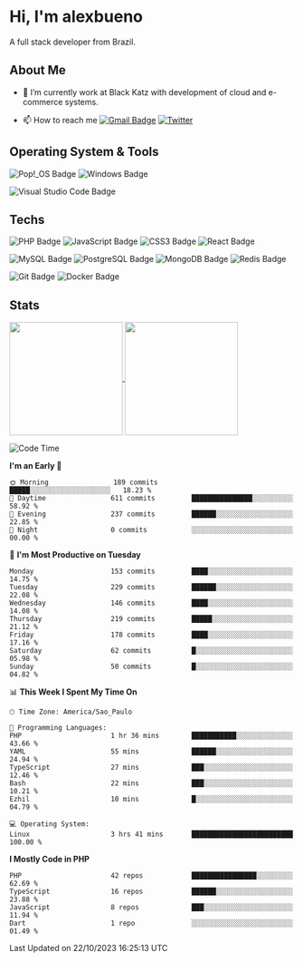 # Hi, I'm alexbueno

A full stack developer from Brazil.

## About Me

- 🌱 I’m currently work at Black Katz with development of cloud and e-commerce systems.

- 📫 How to reach me [![Gmail Badge](https://img.shields.io/badge/-gmail-c14438?style=for-the-badge&logo=Gmail&logoColor=ffffff)](mailto:alexsandrofbueno@gmail.com) [![Twitter](https://img.shields.io/badge/twitter-1DA1F2.svg?style=for-the-badge&logo=twitter&logoColor=ffffff)](https://twitter.com/Alex_Bueno_7)

## Operating System & Tools

![Pop!_OS Badge](https://img.shields.io/badge/Pop!__OS-48B9C7?logo=popos&logoColor=fff&style=flat)
![Windows Badge](https://img.shields.io/badge/Windows-0078D6?logo=windows&logoColor=fff&style=flat)

![Visual Studio Code Badge](https://img.shields.io/badge/Visual%20Studio%20Code-007ACC?logo=visualstudiocode&logoColor=fff&style=flat)

## Techs

![PHP Badge](https://img.shields.io/badge/PHP-777BB4?logo=php&logoColor=fff&style=flat)
![JavaScript Badge](https://img.shields.io/badge/JavaScript-F7DF1E?logo=javascript&logoColor=000&style=flat)
![CSS3 Badge](https://img.shields.io/badge/CSS3-1572B6?logo=css3&logoColor=fff&style=flat)
![React Badge](https://img.shields.io/badge/React-61DAFB?logo=react&logoColor=000&style=flat)

![MySQL Badge](https://img.shields.io/badge/MySQL-4479A1?logo=mysql&logoColor=fff&style=flat)
![PostgreSQL Badge](https://img.shields.io/badge/PostgreSQL-4169E1?logo=postgresql&logoColor=fff&style=flat)
![MongoDB Badge](https://img.shields.io/badge/MongoDB-47A248?logo=mongodb&logoColor=fff&style=flat)
![Redis Badge](https://img.shields.io/badge/Redis-DC382D?logo=redis&logoColor=fff&style=flat)

![Git Badge](https://img.shields.io/badge/Git-F05032?logo=git&logoColor=fff&style=flat)
![Docker Badge](https://img.shields.io/badge/Docker-2496ED?logo=docker&logoColor=fff&style=flat)


## Stats

<a href="https://github.com/anuraghazra/github-readme-stats">
  <img height=200 align="center" src="https://github-readme-stats.vercel.app/api?username=alexbueno7&theme=dark" />
</a>
<a href="https://github.com/anuraghazra/convoychat">
  <img height=200 align="center" src="https://github-readme-stats.vercel.app/api/top-langs?username=alexbueno7&layout=compact&langs_count=8&card_width=320&theme=dark" />
</a>

<!--START_SECTION:waka-->
![Code Time](http://img.shields.io/badge/Code%20Time-809%20hrs%2056%20mins-blue)

**I'm an Early 🐤** 

```text
🌞 Morning                189 commits         █████░░░░░░░░░░░░░░░░░░░░   18.23 % 
🌆 Daytime                611 commits         ███████████████░░░░░░░░░░   58.92 % 
🌃 Evening                237 commits         ██████░░░░░░░░░░░░░░░░░░░   22.85 % 
🌙 Night                  0 commits           ░░░░░░░░░░░░░░░░░░░░░░░░░   00.00 % 
```
📅 **I'm Most Productive on Tuesday** 

```text
Monday                   153 commits         ████░░░░░░░░░░░░░░░░░░░░░   14.75 % 
Tuesday                  229 commits         ██████░░░░░░░░░░░░░░░░░░░   22.08 % 
Wednesday                146 commits         ████░░░░░░░░░░░░░░░░░░░░░   14.08 % 
Thursday                 219 commits         █████░░░░░░░░░░░░░░░░░░░░   21.12 % 
Friday                   178 commits         ████░░░░░░░░░░░░░░░░░░░░░   17.16 % 
Saturday                 62 commits          █░░░░░░░░░░░░░░░░░░░░░░░░   05.98 % 
Sunday                   50 commits          █░░░░░░░░░░░░░░░░░░░░░░░░   04.82 % 
```


📊 **This Week I Spent My Time On** 

```text
🕑︎ Time Zone: America/Sao_Paulo

💬 Programming Languages: 
PHP                      1 hr 36 mins        ███████████░░░░░░░░░░░░░░   43.66 % 
YAML                     55 mins             ██████░░░░░░░░░░░░░░░░░░░   24.94 % 
TypeScript               27 mins             ███░░░░░░░░░░░░░░░░░░░░░░   12.46 % 
Bash                     22 mins             ███░░░░░░░░░░░░░░░░░░░░░░   10.21 % 
Ezhil                    10 mins             █░░░░░░░░░░░░░░░░░░░░░░░░   04.79 % 

💻 Operating System: 
Linux                    3 hrs 41 mins       █████████████████████████   100.00 % 
```

**I Mostly Code in PHP** 

```text
PHP                      42 repos            ████████████████░░░░░░░░░   62.69 % 
TypeScript               16 repos            ██████░░░░░░░░░░░░░░░░░░░   23.88 % 
JavaScript               8 repos             ███░░░░░░░░░░░░░░░░░░░░░░   11.94 % 
Dart                     1 repo              ░░░░░░░░░░░░░░░░░░░░░░░░░   01.49 % 
```




 Last Updated on 22/10/2023 16:25:13 UTC
<!--END_SECTION:waka-->
